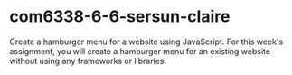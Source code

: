 # com6338-6-6-sersun-claire
Create a hamburger menu for a website using  JavaScript. For this week's assignment, you will create a hamburger menu for an existing website without using any frameworks or libraries. 
